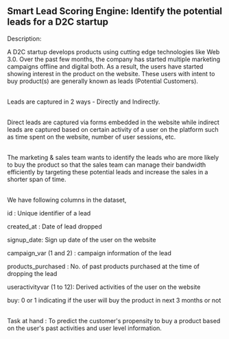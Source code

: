 ## Smart Lead Scoring Engine: Identify the potential leads for a D2C startup

Description: <br/> 

A D2C startup develops products using cutting edge technologies like Web 3.0. Over the past few months, the company has started multiple marketing campaigns offline and digital both. As a result, the users have started showing interest in the product on the website. These users with intent to buy product(s) are generally known as leads (Potential Customers). <br /> <br />

Leads are captured in 2 ways - Directly and Indirectly. <br /> <br />

Direct leads are captured via forms embedded in the website while indirect leads are captured based on certain activity of a user on the platform such as time spent on the website, number of user sessions, etc. <br /> <br />

The marketing & sales team wants to identify the leads who are more likely to buy the product so that the sales team can manage their bandwidth efficiently by targeting these potential leads and increase the sales in a shorter span of time. <br /> <br />

We have following columns in the dataset, <br />

id : Unique identifier of a lead <br />

created_at : Date of lead dropped <br />

signup_date: Sign up date of the user on the website <br />

campaign_var (1 and 2) : campaign information of the lead <br />

products_purchased : No. of past products purchased at the time of dropping the lead <br />

useractivityvar (1 to 12): Derived activities of the user on the website <br />

buy: 0 or 1 indicating if the user will buy the product in next 3 months or not <br /> <br />


Task at hand : To predict the customer's propensity to buy a product based on the user's past activities and user level information.
